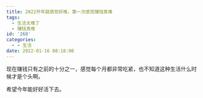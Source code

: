 ```yaml
---
title: 2022开年就感觉好难，第一次感觉赚钱真难
tags:
  - 生活太难了
  - 赚钱真难
id: '268'
categories:
  - - 生活
date: 2022-01-16 08:18:00
---
```


 现在赚钱只有之前的十分之一，感觉每个月都非常吃紧，也不知道这种生活什么时候才是个头啊。

 希望今年能好好活下去。